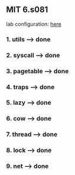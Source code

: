 ## MIT 6.s081
lab configuration: [here](https://pdos.csail.mit.edu/6.828/2020/tools.html)
### 1. utils       --> done
### 2. syscall     --> done
### 3. pagetable   --> done
### 4. traps       --> done
### 5. lazy        --> done
### 6. cow         --> done
### 7. thread      --> done
### 8. lock        --> done
### 9. net         --> done